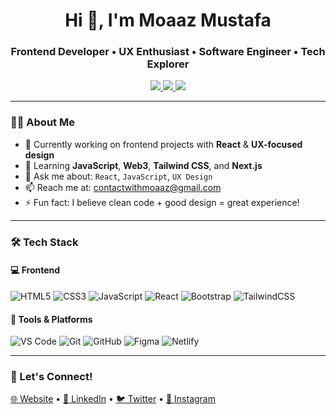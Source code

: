 <h1 align="center">Hi 👋, I'm Moaaz Mustafa</h1>
<h3 align="center">Frontend Developer • UX Enthusiast • Software Engineer • Tech Explorer</h3>

<p align="center">
  <a href="https://www.linkedin.com/in/moaaz-mustafa-20a742367" target="_blank">
    <img src="https://img.shields.io/badge/LinkedIn-0A66C2?style=for-the-badge&logo=linkedin&logoColor=white" />
  </a>
  <a href="mailto:contactwithmoaaz@gmail.com">
    <img src="https://img.shields.io/badge/Gmail-D14836?style=for-the-badge&logo=gmail&logoColor=white" />
  </a>
  <a href="https://moaazmustafa.com" target="_blank">
    <img src="https://img.shields.io/badge/Portfolio-000000?style=for-the-badge&logo=react&logoColor=white" />
  </a>
</p>

---

### 🧑‍💻 About Me
- 🔭 Currently working on frontend projects with **React** & **UX-focused design**
- 🌱 Learning **JavaScript**, **Web3**, **Tailwind CSS**, and **Next.js**
- 💬 Ask me about: `React`, `JavaScript`, `UX Design`
- 📫 Reach me at: [contactwithmoaaz@gmail.com](mailto:contactwithmoaaz@gmail.com)
- ⚡ Fun fact: I believe clean code + good design = great experience!

---

### 🛠️ Tech Stack

#### 💻 Frontend
![HTML5](https://img.shields.io/badge/HTML5-E34F26?style=flat&logo=html5&logoColor=white)
![CSS3](https://img.shields.io/badge/CSS3-1572B6?style=flat&logo=css3&logoColor=white)
![JavaScript](https://img.shields.io/badge/JavaScript-F7DF1E?style=flat&logo=javascript&logoColor=black)
![React](https://img.shields.io/badge/React-20232A?style=flat&logo=react&logoColor=61DAFB)
![Bootstrap](https://img.shields.io/badge/Bootstrap-563D7C?style=flat&logo=bootstrap&logoColor=white)
![TailwindCSS](https://img.shields.io/badge/Tailwind_CSS-38B2AC?style=flat&logo=tailwind-css&logoColor=white)

#### 🧰 Tools & Platforms
![VS Code](https://img.shields.io/badge/VS_Code-007ACC?style=flat&logo=visual-studio-code&logoColor=white)
![Git](https://img.shields.io/badge/Git-F05032?style=flat&logo=git&logoColor=white)
![GitHub](https://img.shields.io/badge/GitHub-181717?style=flat&logo=github&logoColor=white)
![Figma](https://img.shields.io/badge/Figma-F24E1E?style=flat&logo=figma&logoColor=white)
![Netlify](https://img.shields.io/badge/Netlify-00C7B7?style=flat&logo=netlify&logoColor=white)

---

### 🤝 Let's Connect!
<p align="left">
  <a href="https://moaazmustafa.com" target="_blank">🌐 Website</a> •
  <a href="https://www.linkedin.com/in/moaaz-mustafa-20a742367" target="_blank">💼 LinkedIn</a> •
  <a href="https://twitter.com/_moaaz_mustafa" target="_blank">🐦 Twitter</a> •
  <a href="https://instagram.com/itx_moaaz" target="_blank">📸 Instagram</a>
</p>
